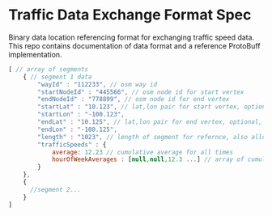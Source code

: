 # Traffic Data Exchange Format Spec

Binary data location referencing format for exchanging traffic speed data. This repo contains documentation of data format and a reference ProtoBuff implementation.

```javascript
[ // array of segments
    { // segment 1 data
        "wayId" : "112233", // osm way id
        "startNodeId" : "445566", // osm node id for start vertex
        "endNodeId" : "778899", // osm node id for end vertex
        "startLat" : "10.123", // lat,lon pair for start vertex, optional, allows matching when node references change
        "startLon" : "-100.123",
        "endLat" : "10.125", // lat,lon pair for end vertex, optional, allows matching when node references change
        "endLon" : "-100.125",
        "length" : "1023", // length of segment for refernce, also allows comparison as OSM changes
        "trafficSpeeds" : {
            average: 12.23 // cumulative average for all times
            hourOfWeekAverages : [null,null,12.3 ...] // array of cumulative average by hour of week (Monday Midnight GMT is "hour zero". Nulls represent times with insufficent coverage, fall back to average)
        }
    },
    {
      //segment 2...
    }
]
```
